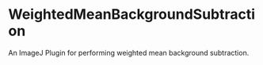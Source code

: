 # WeightedMeanBackgroundSubtraction
An ImageJ Plugin for performing weighted mean background subtraction.
